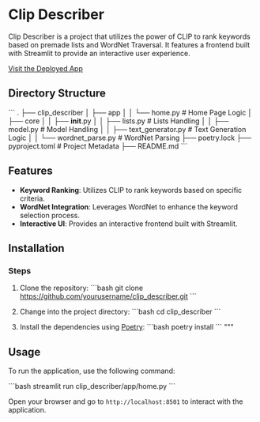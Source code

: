 # Clip Describer

Clip Describer is a project that utilizes the power of CLIP to rank keywords based on premade lists and WordNet Traversal. It features a frontend built with Streamlit to provide an interactive user experience.

[Visit the Deployed App](https://img2textwithclip.streamlit.app/)

## Directory Structure

\```
.
├── clip_describer
│   ├── app
│   │   └── home.py            # Home Page Logic
│   ├── core
│   │   ├── __init__.py
│   │   ├── lists.py           # Lists Handling
│   │   ├── model.py           # Model Handling
│   │   ├── text_generator.py  # Text Generation Logic
│   │   └── wordnet_parse.py   # WordNet Parsing
├── poetry.lock
├── pyproject.toml             # Project Metadata
├── README.md
\```

## Features

- **Keyword Ranking**: Utilizes CLIP to rank keywords based on specific criteria.
- **WordNet Integration**: Leverages WordNet to enhance the keyword selection process.
- **Interactive UI**: Provides an interactive frontend built with Streamlit.

## Installation
### Steps

1. Clone the repository:
   \```bash
   git clone https://github.com/yourusername/clip_describer.git
   \```

2. Change into the project directory:
   \```bash
   cd clip_describer
   \```

3. Install the dependencies using [Poetry](https://python-poetry.org/):
   \```bash
   poetry install
   \```
"""

## Usage

To run the application, use the following command:

\```bash
streamlit run clip_describer/app/home.py
\```

Open your browser and go to `http://localhost:8501` to interact with the application.
